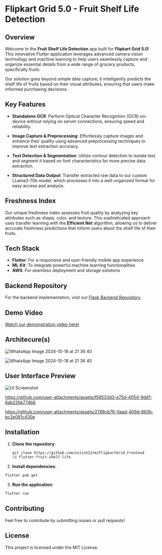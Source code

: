# Flipkart Grid 5.0 - Fruit Shelf Life Detection

## Overview

Welcome to the **Fruit Shelf Life Detection** app built for **Flipkart Grid 5.0**! This innovative Flutter application leverages advanced camera vision technology and machine learning to help users seamlessly capture and organize essential details from a wide range of grocery products, specifically fruits.

Our solution goes beyond simple data capture; it intelligently predicts the shelf life of fruits based on their visual attributes, ensuring that users make informed purchasing decisions.

## Key Features

- **Standalone OCR**: Perform Optical Character Recognition (OCR) on-device without relying on server connections, ensuring speed and reliability.
  
- **Image Capture & Preprocessing**: Effortlessly capture images and enhance their quality using advanced preprocessing techniques to improve text extraction accuracy.
  
- **Text Detection & Segmentation**: Utilize contour detection to isolate text and segment it based on font characteristics for more precise data extraction.
  
- **Structured Data Output**: Transfer extracted raw data to our custom LLama3-70b model, which processes it into a well-organized format for easy access and analysis.

## Freshness Index

Our unique freshness index assesses fruit quality by analyzing key attributes such as shape, color, and texture. This sophisticated approach uses transfer learning with the **Efficient Net** algorithm, allowing us to deliver accurate freshness predictions that inform users about the shelf life of their fruits.

## Tech Stack

- **Flutter**: For a responsive and user-friendly mobile app experience
- **ML Kit**: To integrate powerful machine learning functionalities
- **AWS**: For seamless deployment and storage solutions

## Backend Repository

For the backend implementation, visit our [Flask Backend Repository](https://github.com/Nevish-302/flipkartFruits.git).

## Demo Video

[Watch our demonstration video here!]([https://link-to-your-demo-video.com](https://youtu.be/yyQb3SRsISA))

## Architecure(s)

![WhatsApp Image 2024-10-18 at 21 36 40](https://github.com/user-attachments/assets/d3375d08-ad6c-4623-aa37-e0488bed8078)

![WhatsApp Image 2024-10-18 at 21 36 40](https://github.com/user-attachments/assets/52c92560-775b-4d6f-abbb-2ce01663a1ce)


## User Interface Preview

![UI Screenshot](https://github.com/user-attachments/assets/8839029f-b2d6-48e1-925e-20efb2b0d5a6)

https://github.com/user-attachments/assets/f58533d3-e75d-4054-9dd1-6ab22bb774b6

https://github.com/user-attachments/assets/2788cb76-0aad-409d-863b-bc2e081c430e

## Installation

1. **Clone the repository**:
   ```bash
   git clone https://github.com/nitish12rm/FlipkartGrid_Frontend
   cd flutter-fruit-shelf-life
   ```
2. **Install dependencies**:
```bash
flutter pub get
```

3. **Run the application**:
```bash
flutter run
```

## Contributing
Feel free to contribute by submitting issues or pull requests!

## License
This project is licensed under the MIT License.
